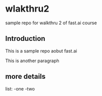 # wlakthru2
sample repo for walkthru 2 of fast.ai course


## Introduction
This is a sample repo aobut fast.ai

This is another paragraph

## more details
list:
-one
-two
